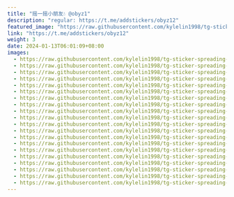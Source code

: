 ```yaml
---
title: "摇一摇小朋友💧 @obyz1"
description: "regular: https://t.me/addstickers/obyz12"
featured_image: "https://raw.githubusercontent.com/kylelin1998/tg-sticker-spreading-worldwide-images/main/img/8c03ccbf-6200-4039-87e8-357a00b209c9.jpg"
link: "https://t.me/addstickers/obyz12"
weight: 3
date: 2024-01-13T06:01:09+08:00
images:
  - https://raw.githubusercontent.com/kylelin1998/tg-sticker-spreading-worldwide-images/main/img/8c03ccbf-6200-4039-87e8-357a00b209c9.jpg
  - https://raw.githubusercontent.com/kylelin1998/tg-sticker-spreading-worldwide-images/main/img/2b9ce8da-d653-4361-9ad4-bbfb4c05529e.jpg
  - https://raw.githubusercontent.com/kylelin1998/tg-sticker-spreading-worldwide-images/main/img/a032de9e-4419-4533-ba3d-fa74c0bedd91.jpg
  - https://raw.githubusercontent.com/kylelin1998/tg-sticker-spreading-worldwide-images/main/img/5829ad4c-ea5c-402b-ad91-830bb810a69a.jpg
  - https://raw.githubusercontent.com/kylelin1998/tg-sticker-spreading-worldwide-images/main/img/431e70eb-af24-48dd-b113-d1fae166b3f2.jpg
  - https://raw.githubusercontent.com/kylelin1998/tg-sticker-spreading-worldwide-images/main/img/32ed8cf7-89ea-4a0e-9913-60533a1f106e.jpg
  - https://raw.githubusercontent.com/kylelin1998/tg-sticker-spreading-worldwide-images/main/img/9e39c003-4f99-4189-a3b6-208cc1855e63.jpg
  - https://raw.githubusercontent.com/kylelin1998/tg-sticker-spreading-worldwide-images/main/img/1145a454-816b-42f2-ba52-6e94a596627e.jpg
  - https://raw.githubusercontent.com/kylelin1998/tg-sticker-spreading-worldwide-images/main/img/0ca76351-39b5-4aaa-9e5f-8a0080c9caf0.jpg
  - https://raw.githubusercontent.com/kylelin1998/tg-sticker-spreading-worldwide-images/main/img/6152c6e9-ba88-4c5a-ab50-0ca5708a22f2.jpg
  - https://raw.githubusercontent.com/kylelin1998/tg-sticker-spreading-worldwide-images/main/img/07819b82-f62f-4600-b375-3edef20bf849.jpg
  - https://raw.githubusercontent.com/kylelin1998/tg-sticker-spreading-worldwide-images/main/img/cd4d69db-923c-48d4-a609-54d0f3d71378.jpg
  - https://raw.githubusercontent.com/kylelin1998/tg-sticker-spreading-worldwide-images/main/img/90fbaf00-4ec9-4ed1-9b13-a46db505b322.jpg
  - https://raw.githubusercontent.com/kylelin1998/tg-sticker-spreading-worldwide-images/main/img/6fc5c07f-9eba-488b-9d85-bca61368adf7.jpg
  - https://raw.githubusercontent.com/kylelin1998/tg-sticker-spreading-worldwide-images/main/img/c6cdf05e-14ea-4bc8-931f-bcd02ce8b210.jpg
  - https://raw.githubusercontent.com/kylelin1998/tg-sticker-spreading-worldwide-images/main/img/e5e7c64f-4cc2-4b33-9dd4-9aca6f465adc.jpg
  - https://raw.githubusercontent.com/kylelin1998/tg-sticker-spreading-worldwide-images/main/img/76cc071d-22db-4110-a6c7-204f61c57b0c.jpg
  - https://raw.githubusercontent.com/kylelin1998/tg-sticker-spreading-worldwide-images/main/img/8e57eb4f-fc73-420b-8864-73e5fc11bf76.jpg
  - https://raw.githubusercontent.com/kylelin1998/tg-sticker-spreading-worldwide-images/main/img/30afa627-cdb5-47b7-9bbc-2dce800e4de4.jpg
  - https://raw.githubusercontent.com/kylelin1998/tg-sticker-spreading-worldwide-images/main/img/8a42ea38-0519-4307-bb5a-b5757bb608e6.jpg
---
```

